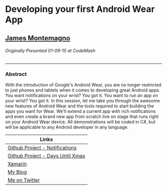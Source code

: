 # Developing your first Android Wear App
## [James Montemagno](http://www.twitter.com/jamesmontemagno)
###### Originally Presented 01-09-15 at CodeMash

---

### Abstract
With the introduction of Google's Android Wear, you are no longer restricted to just phones and tablets when it comes to developing great Android apps. You want notifications on your wrist? You got it. You want to run an app on your wrist? You got it. In this session, let me take you through the awesome new features of Android Wear and the tools required to start building the apps you want for Wear. We'll extend a current app with rich notifications and even create a brand new app from scratch live on stage that runs right on your Android Wear device. All demonstrations will be coded in C#, but will be applicable to any Android developer in any language.

Links |
---|
[Github Project - Notifications](https://github.com/jamesmontemagno/WearNotifications) |
[Github Project - Days Until Xmas](https://github.com/jamesmontemagno/DaysUntilXmas) |
[Xamarin](http://xamarin.com) |
[My Blog](http://motzcod.es) |
[Me on Twitter](http://www.twitter.com/jamesmontemagno) |
